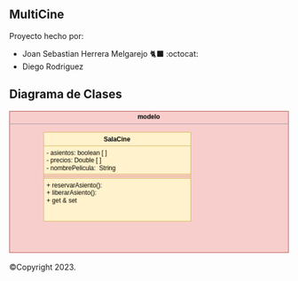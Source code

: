 ## MultiCine

Proyecto hecho por:
- Joan Sebastian Herrera Melgarejo 🐈‍⬛ :octocat:
- Diego Rodriguez

## Diagrama de Clases

![azul](Diagram.png "Diagrama de clases")

©Copyright 2023.
